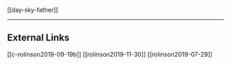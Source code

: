 [[day-sky-father]]

---

## External Links
[[c-rolinson2019-09-19b]]
[[rolinson2019-11-30]]
[[rolinson2019-07-29]]